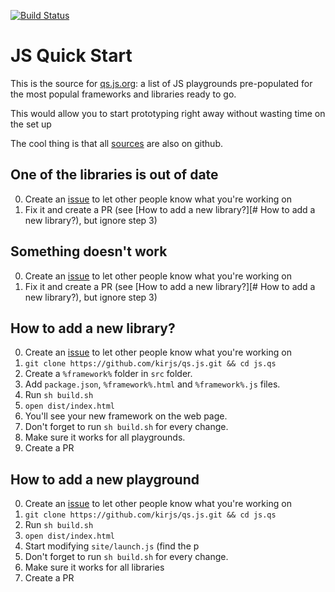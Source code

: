 [![Build Status](https://travis-ci.org/kirjs/qs.js.svg?branch=master)](https://travis-ci.org/kirjs/qs.js)

# JS Quick Start
This is the source for [qs.js.org](http://qs.js.org): a list of JS playgrounds pre-populated for the most populal frameworks 
and libraries ready to go. 

This would allow you to start prototyping right away without wasting time on the set up

The cool thing is that all [sources](https://github.com/kirjs/qs.js/tree/master/src) are also on github. 

## One of the libraries is out of date
0. Create an [issue](https://github.com/kirjs/qs.js/issues) to let other people know what you're working on
1. Fix it and create a PR (see [How to add a new library?][# How to add a new library?), but ignore step 3)

## Something doesn't work
0. Create an [issue](https://github.com/kirjs/qs.js/issues) to let other people know what you're working on
1. Fix it and create a PR (see [How to add a new library?][# How to add a new library?), but ignore step 3)
 

## How to add a new library?
0. Create an [issue](https://github.com/kirjs/qs.js/issues) to let other people know what you're working on
1. `git clone https://github.com/kirjs/qs.js.git && cd js.qs`
2. Create a `%framework%` folder in `src` folder.
3. Add `package.json`, `%framework%.html` and `%framework%.js` files.
4. Run `sh build.sh` 
5. `open dist/index.html`
6. You'll see your new framework on the web page. 
7. Don't forget to run `sh build.sh` for every change. 
8. Make sure it works for all playgrounds. 
9. Create a PR

## How to add a new playground 
0. Create an [issue](https://github.com/kirjs/qs.js/issues) to let other people know what you're working on
1. `git clone https://github.com/kirjs/qs.js.git && cd js.qs`
2.  Run `sh build.sh`
3. `open dist/index.html`
4. Start modifying `site/launch.js` (find the p
5. Don't forget to run `sh build.sh` for every change. 
6. Make sure it works for all libraries
7. Create a PR

